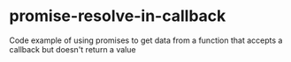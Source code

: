# promise-resolve-in-callback
Code example of using promises to get data from a function that accepts a callback but doesn't return a value
